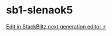# sb1-slenaok5

[Edit in StackBlitz next generation editor ⚡️](https://stackblitz.com/~/github.com/ElderTask/sb1-slenaok5)